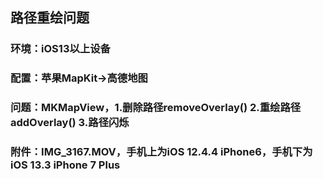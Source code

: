 ## 路径重绘问题
### 环境：iOS13以上设备
### 配置：苹果MapKit->高德地图
### 问题：MKMapView，1.删除路径removeOverlay()  2.重绘路径addOverlay() 3.路径闪烁
### 附件：IMG_3167.MOV，手机上为iOS 12.4.4 iPhone6，手机下为iOS 13.3 iPhone 7 Plus
